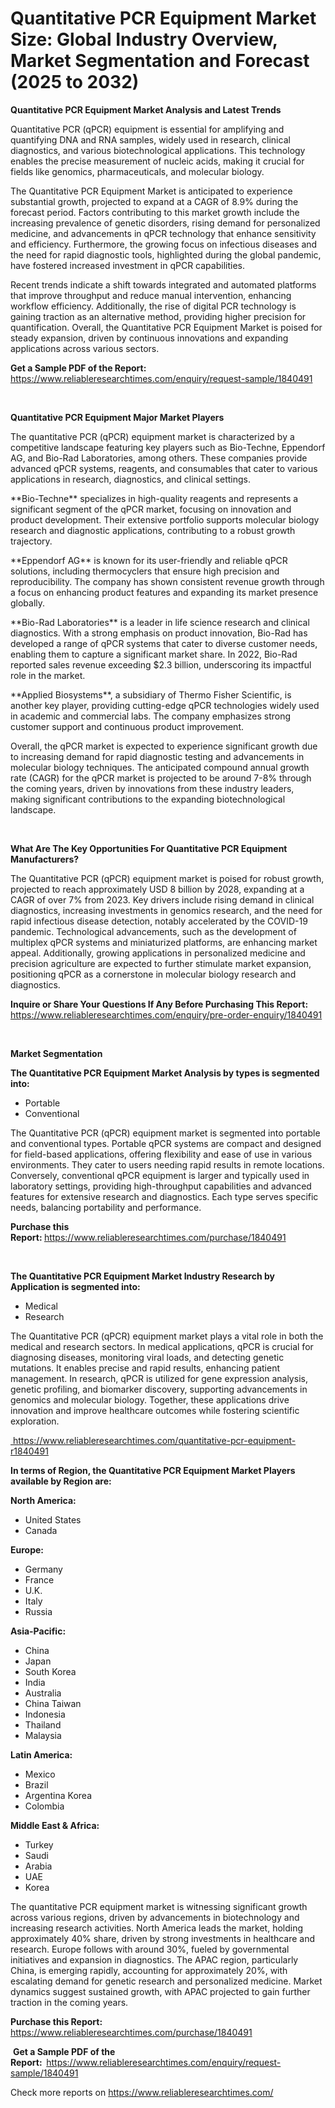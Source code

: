 <p><h1>Quantitative PCR Equipment Market Size: Global Industry Overview, Market Segmentation and Forecast (2025 to 2032)</h1></p><p><strong>Quantitative PCR Equipment Market Analysis and Latest Trends</strong></p>
<p><p>Quantitative PCR (qPCR) equipment is essential for amplifying and quantifying DNA and RNA samples, widely used in research, clinical diagnostics, and various biotechnological applications. This technology enables the precise measurement of nucleic acids, making it crucial for fields like genomics, pharmaceuticals, and molecular biology.</p><p>The Quantitative PCR Equipment Market is anticipated to experience substantial growth, projected to expand at a CAGR of 8.9% during the forecast period. Factors contributing to this market growth include the increasing prevalence of genetic disorders, rising demand for personalized medicine, and advancements in qPCR technology that enhance sensitivity and efficiency. Furthermore, the growing focus on infectious diseases and the need for rapid diagnostic tools, highlighted during the global pandemic, have fostered increased investment in qPCR capabilities.</p><p>Recent trends indicate a shift towards integrated and automated platforms that improve throughput and reduce manual intervention, enhancing workflow efficiency. Additionally, the rise of digital PCR technology is gaining traction as an alternative method, providing higher precision for quantification. Overall, the Quantitative PCR Equipment Market is poised for steady expansion, driven by continuous innovations and expanding applications across various sectors.</p></p>
<p><strong>Get a Sample PDF of the Report:&nbsp;</strong> <a href="https://www.reliableresearchtimes.com/enquiry/request-sample/1840491?utm_campaign=3313&utm_medium=2&utm_source=Github&utm_content=ia&utm_term=12042025&utm_id=quantitative-pcr-equipment">https://www.reliableresearchtimes.com/enquiry/request-sample/1840491</a></p>
<p>&nbsp;</p>
<p><strong>Quantitative PCR Equipment Major Market Players</strong></p>
<p><p>The quantitative PCR (qPCR) equipment market is characterized by a competitive landscape featuring key players such as Bio-Techne, Eppendorf AG, and Bio-Rad Laboratories, among others. These companies provide advanced qPCR systems, reagents, and consumables that cater to various applications in research, diagnostics, and clinical settings.</p><p>**Bio-Techne** specializes in high-quality reagents and represents a significant segment of the qPCR market, focusing on innovation and product development. Their extensive portfolio supports molecular biology research and diagnostic applications, contributing to a robust growth trajectory.</p><p>**Eppendorf AG** is known for its user-friendly and reliable qPCR solutions, including thermocyclers that ensure high precision and reproducibility. The company has shown consistent revenue growth through a focus on enhancing product features and expanding its market presence globally.</p><p>**Bio-Rad Laboratories** is a leader in life science research and clinical diagnostics. With a strong emphasis on product innovation, Bio-Rad has developed a range of qPCR systems that cater to diverse customer needs, enabling them to capture a significant market share. In 2022, Bio-Rad reported sales revenue exceeding $2.3 billion, underscoring its impactful role in the market.</p><p>**Applied Biosystems**, a subsidiary of Thermo Fisher Scientific, is another key player, providing cutting-edge qPCR technologies widely used in academic and commercial labs. The company emphasizes strong customer support and continuous product improvement.</p><p>Overall, the qPCR market is expected to experience significant growth due to increasing demand for rapid diagnostic testing and advancements in molecular biology techniques. The anticipated compound annual growth rate (CAGR) for the qPCR market is projected to be around 7-8% through the coming years, driven by innovations from these industry leaders, making significant contributions to the expanding biotechnological landscape.</p></p>
<p>&nbsp;</p>
<p><strong>What Are The Key Opportunities For Quantitative PCR Equipment Manufacturers?</strong></p>
<p><p>The Quantitative PCR (qPCR) equipment market is poised for robust growth, projected to reach approximately USD 8 billion by 2028, expanding at a CAGR of over 7% from 2023. Key drivers include rising demand in clinical diagnostics, increasing investments in genomics research, and the need for rapid infectious disease detection, notably accelerated by the COVID-19 pandemic. Technological advancements, such as the development of multiplex qPCR systems and miniaturized platforms, are enhancing market appeal. Additionally, growing applications in personalized medicine and precision agriculture are expected to further stimulate market expansion, positioning qPCR as a cornerstone in molecular biology research and diagnostics.</p></p>
<p><strong>Inquire or Share Your Questions If Any Before Purchasing This Report:</strong> <a href="https://www.reliableresearchtimes.com/enquiry/pre-order-enquiry/1840491?utm_campaign=3313&utm_medium=2&utm_source=Github&utm_content=ia&utm_term=12042025&utm_id=quantitative-pcr-equipment">https://www.reliableresearchtimes.com/enquiry/pre-order-enquiry/1840491</a></p>
<p>&nbsp;</p>
<p><strong>Market Segmentation</strong></p>
<p><strong>The Quantitative PCR Equipment Market Analysis by types is segmented into:</strong></p>
<p><ul><li>Portable</li><li>Conventional</li></ul></p>
<p><p>The Quantitative PCR (qPCR) equipment market is segmented into portable and conventional types. Portable qPCR systems are compact and designed for field-based applications, offering flexibility and ease of use in various environments. They cater to users needing rapid results in remote locations. Conversely, conventional qPCR equipment is larger and typically used in laboratory settings, providing high-throughput capabilities and advanced features for extensive research and diagnostics. Each type serves specific needs, balancing portability and performance.</p></p>
<p><strong>Purchase this Report:&nbsp;</strong><a href="https://www.reliableresearchtimes.com/purchase/1840491?utm_campaign=3313&utm_medium=2&utm_source=Github&utm_content=ia&utm_term=12042025&utm_id=quantitative-pcr-equipment">https://www.reliableresearchtimes.com/purchase/1840491</a></p>
<p>&nbsp;</p>
<p><strong>The Quantitative PCR Equipment Market Industry Research by Application is segmented into:</strong></p>
<p><ul><li>Medical</li><li>Research</li></ul></p>
<p><p>The Quantitative PCR (qPCR) equipment market plays a vital role in both the medical and research sectors. In medical applications, qPCR is crucial for diagnosing diseases, monitoring viral loads, and detecting genetic mutations. It enables precise and rapid results, enhancing patient management. In research, qPCR is utilized for gene expression analysis, genetic profiling, and biomarker discovery, supporting advancements in genomics and molecular biology. Together, these applications drive innovation and improve healthcare outcomes while fostering scientific exploration.</p></p>
<p><a href="https://www.reliableresearchtimes.com/quantitative-pcr-equipment-r1840491?utm_campaign=3313&utm_medium=2&utm_source=Github&utm_content=ia&utm_term=12042025&utm_id=quantitative-pcr-equipment">&nbsp;https://www.reliableresearchtimes.com/quantitative-pcr-equipment-r1840491</a></p>
<p><strong>In terms of Region, the Quantitative PCR Equipment Market Players available by Region are:</strong></p>
<p>
    <p> <strong> North America: </strong>
        <ul>
            <li>United States</li>
            <li>Canada</li>
        </ul>
        </p> 
    <p> <strong> Europe: </strong>
        <ul>
            <li>Germany</li>
            <li>France</li>
            <li>U.K.</li>
            <li>Italy</li>
            <li>Russia</li>
        </ul>
        </p> 
    <p> <strong> Asia-Pacific: </strong>
        <ul>
            <li>China</li>
            <li>Japan</li>
            <li>South Korea</li>
            <li>India</li>
            <li>Australia</li>
            <li>China Taiwan</li>
            <li>Indonesia</li>
            <li>Thailand</li>
            <li>Malaysia</li>
        </ul>
        </p> 
    <p> <strong> Latin America: </strong>
        <ul>
            <li>Mexico</li>
            <li>Brazil</li>
            <li>Argentina Korea</li>
            <li>Colombia</li>
        </ul>
        </p> 
    <p> <strong> Middle East & Africa: </strong>
        <ul>
            <li>Turkey</li>
            <li>Saudi</li>
            <li>Arabia</li>
            <li>UAE</li>
            <li>Korea</li>
        </ul>
    </p>
    </p>
<p><p>The quantitative PCR equipment market is witnessing significant growth across various regions, driven by advancements in biotechnology and increasing research activities. North America leads the market, holding approximately 40% share, driven by strong investments in healthcare and research. Europe follows with around 30%, fueled by governmental initiatives and expansion in diagnostics. The APAC region, particularly China, is emerging rapidly, accounting for approximately 20%, with escalating demand for genetic research and personalized medicine. Market dynamics suggest sustained growth, with APAC projected to gain further traction in the coming years.</p></p>
<p><strong>Purchase this Report: </strong><a href="https://www.reliableresearchtimes.com/purchase/1840491?utm_campaign=3313&utm_medium=2&utm_source=Github&utm_content=ia&utm_term=12042025&utm_id=quantitative-pcr-equipment">https://www.reliableresearchtimes.com/purchase/1840491</a></p>
<p>&nbsp;<strong>Get a Sample PDF of the Report:&nbsp;&nbsp;</strong><a href="https://www.reliableresearchtimes.com/enquiry/request-sample/1840491?utm_campaign=3313&utm_medium=2&utm_source=Github&utm_content=ia&utm_term=12042025&utm_id=quantitative-pcr-equipment">https://www.reliableresearchtimes.com/enquiry/request-sample/1840491</a></p>
<p><strong></strong></p>
<p>Check more reports on <a href="https://www.reliableresearchtimes.com/?utm_campaign=3313&utm_medium=2&utm_source=Github&utm_content=ia&utm_term=12042025&utm_id=quantitative-pcr-equipment">https://www.reliableresearchtimes.com/</a></p>